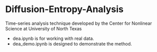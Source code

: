 # Diffusion-Entropy-Analysis
Time-series analysis technique developed by the Center for Nonlinear Science at University of North Texas

- dea.ipynb is for working with real data.  
- dea_demo.ipynb is designed to demonstrate the method.  
